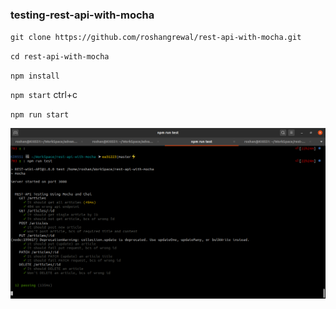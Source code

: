 ### testing-rest-api-with-mocha

`git clone https://github.com/roshangrewal/rest-api-with-mocha.git`

`cd rest-api-with-mocha`

`npm install`

`npm start` ctrl+c

`npm run start`

![Test Output](https://github.com/roshangrewal/rest-api-with-mocha/blob/master/Screenshot%20from%202020-07-16%2019-58-27.png)
